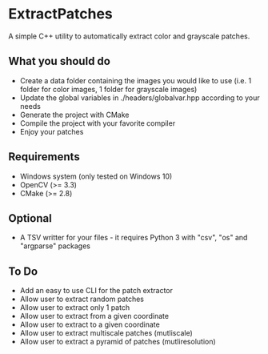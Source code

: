 # ExtractPatches
A simple C++ utility to automatically extract color and grayscale patches. 

## What you should do
- Create a data folder containing the images you would like to use (i.e. 1 folder for color images, 1 folder for grayscale images)
- Update the global variables in ./headers/globalvar.hpp according to your needs
- Generate the project with CMake
- Compile the project with your favorite compiler
- Enjoy your patches

## Requirements
- Windows system (only tested on Windows 10)
- OpenCV (>= 3.3)
- CMake (>= 2.8)

## Optional
 - A TSV writter for your files - it requires Python 3 with "csv", "os" and "argparse" packages

## To Do
- Add an easy to use CLI for the patch extractor
- Allow user to extract random patches
- Allow user to extract only 1 patch
- Allow user to extract from a given coordinate
- Allow user to extract to a given coordinate
- Allow user to extract multiscale patches (mutliscale)
- Allow user to extract a pyramid of patches (mutliresolution)
